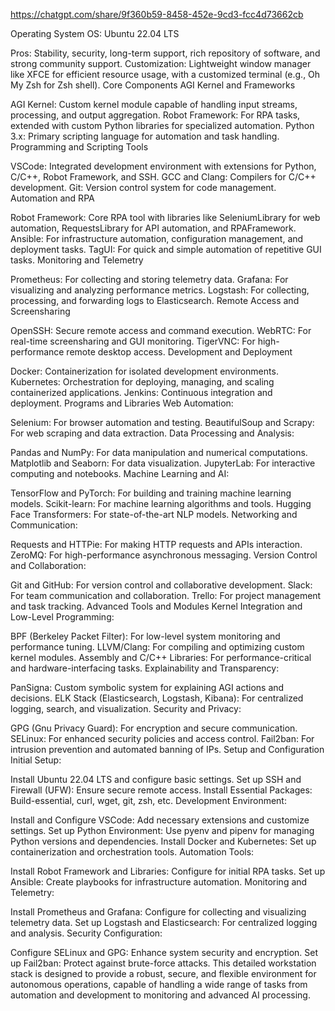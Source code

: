 https://chatgpt.com/share/9f360b59-8458-452e-9cd3-fcc4d73662cb

Operating System
OS: Ubuntu 22.04 LTS

Pros: Stability, security, long-term support, rich repository of software, and strong community support.
Customization: Lightweight window manager like XFCE for efficient resource usage, with a customized terminal (e.g., Oh My Zsh for Zsh shell).
Core Components
AGI Kernel and Frameworks

AGI Kernel: Custom kernel module capable of handling input streams, processing, and output aggregation.
Robot Framework: For RPA tasks, extended with custom Python libraries for specialized automation.
Python 3.x: Primary scripting language for automation and task handling.
Programming and Scripting Tools

VSCode: Integrated development environment with extensions for Python, C/C++, Robot Framework, and SSH.
GCC and Clang: Compilers for C/C++ development.
Git: Version control system for code management.
Automation and RPA

Robot Framework: Core RPA tool with libraries like SeleniumLibrary for web automation, RequestsLibrary for API automation, and RPAFramework.
Ansible: For infrastructure automation, configuration management, and deployment tasks.
TagUI: For quick and simple automation of repetitive GUI tasks.
Monitoring and Telemetry

Prometheus: For collecting and storing telemetry data.
Grafana: For visualizing and analyzing performance metrics.
Logstash: For collecting, processing, and forwarding logs to Elasticsearch.
Remote Access and Screensharing

OpenSSH: Secure remote access and command execution.
WebRTC: For real-time screensharing and GUI monitoring.
TigerVNC: For high-performance remote desktop access.
Development and Deployment

Docker: Containerization for isolated development environments.
Kubernetes: Orchestration for deploying, managing, and scaling containerized applications.
Jenkins: Continuous integration and deployment.
Programs and Libraries
Web Automation:

Selenium: For browser automation and testing.
BeautifulSoup and Scrapy: For web scraping and data extraction.
Data Processing and Analysis:

Pandas and NumPy: For data manipulation and numerical computations.
Matplotlib and Seaborn: For data visualization.
JupyterLab: For interactive computing and notebooks.
Machine Learning and AI:

TensorFlow and PyTorch: For building and training machine learning models.
Scikit-learn: For machine learning algorithms and tools.
Hugging Face Transformers: For state-of-the-art NLP models.
Networking and Communication:

Requests and HTTPie: For making HTTP requests and APIs interaction.
ZeroMQ: For high-performance asynchronous messaging.
Version Control and Collaboration:

Git and GitHub: For version control and collaborative development.
Slack: For team communication and collaboration.
Trello: For project management and task tracking.
Advanced Tools and Modules
Kernel Integration and Low-Level Programming:

BPF (Berkeley Packet Filter): For low-level system monitoring and performance tuning.
LLVM/Clang: For compiling and optimizing custom kernel modules.
Assembly and C/C++ Libraries: For performance-critical and hardware-interfacing tasks.
Explainability and Transparency:

PanSigna: Custom symbolic system for explaining AGI actions and decisions.
ELK Stack (Elasticsearch, Logstash, Kibana): For centralized logging, search, and visualization.
Security and Privacy:

GPG (Gnu Privacy Guard): For encryption and secure communication.
SELinux: For enhanced security policies and access control.
Fail2ban: For intrusion prevention and automated banning of IPs.
Setup and Configuration
Initial Setup:

Install Ubuntu 22.04 LTS and configure basic settings.
Set up SSH and Firewall (UFW): Ensure secure remote access.
Install Essential Packages: Build-essential, curl, wget, git, zsh, etc.
Development Environment:

Install and Configure VSCode: Add necessary extensions and customize settings.
Set up Python Environment: Use pyenv and pipenv for managing Python versions and dependencies.
Install Docker and Kubernetes: Set up containerization and orchestration tools.
Automation Tools:

Install Robot Framework and Libraries: Configure for initial RPA tasks.
Set up Ansible: Create playbooks for infrastructure automation.
Monitoring and Telemetry:

Install Prometheus and Grafana: Configure for collecting and visualizing telemetry data.
Set up Logstash and Elasticsearch: For centralized logging and analysis.
Security Configuration:

Configure SELinux and GPG: Enhance system security and encryption.
Set up Fail2ban: Protect against brute-force attacks.
This detailed workstation stack is designed to provide a robust, secure, and flexible environment for autonomous operations, capable of handling a wide range of tasks from automation and development to monitoring and advanced AI processing.